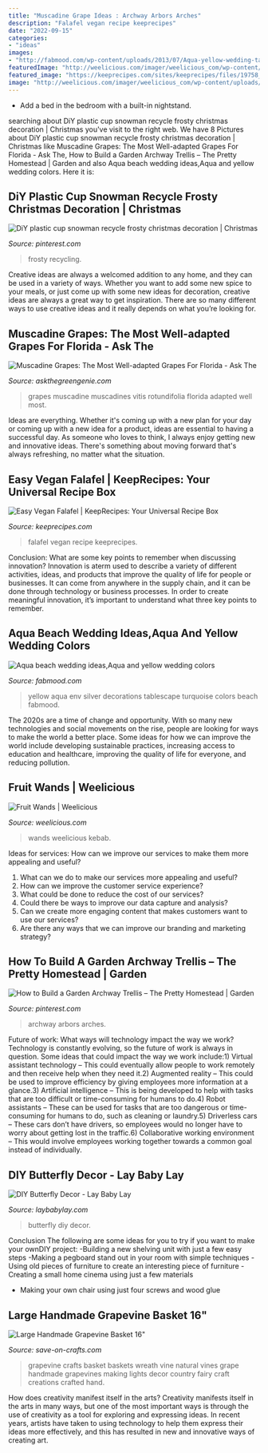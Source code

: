 ```yaml
---
title: "Muscadine Grape Ideas : Archway Arbors Arches"
description: "Falafel vegan recipe keeprecipes"
date: "2022-09-15"
categories:
- "ideas"
images:
- "http://fabmood.com/wp-content/uploads/2013/07/Aqua-yellow-wedding-tablescape.jpg"
featuredImage: "http://weelicious.com/imager/weelicious_com/wp-content/uploads/2012/03/Fruit-Wands_4bc69d0481021c299b9329d2b470c61d.jpg"
featured_image: "https://keeprecipes.com/sites/keeprecipes/files/19758_1457381280_0.jpg"
image: "http://weelicious.com/imager/weelicious_com/wp-content/uploads/2012/03/Fruit-Wands_4bc69d0481021c299b9329d2b470c61d.jpg"
---
```



- Add a bed in the bedroom with a built-in nightstand.

	

		
searching about DiY plastic cup snowman recycle frosty christmas decoration | Christmas you've visit to the right web. We have 8 Pictures about DiY plastic cup snowman recycle frosty christmas decoration | Christmas like Muscadine Grapes: The Most Well-adapted Grapes For Florida - Ask The, How to Build a Garden Archway Trellis – The Pretty Homestead | Garden and also Aqua beach wedding ideas,Aqua and yellow wedding colors. Here it is:
		
    
## DiY Plastic Cup Snowman Recycle Frosty Christmas Decoration | Christmas

<img loading=lazy src="https://i.pinimg.com/736x/17/cb/a3/17cba32a5be6c07fbbdd59178f5c4de5.jpg" onerror="this.onerror=null;this.src='https://tse4.mm.bing.net/th?id=OIP.Kh-S80U_mXS7o4GrKkbx5AHaJ3&amp;pid=15.1';" alt="DiY plastic cup snowman recycle frosty christmas decoration | Christmas">

_Source: pinterest.com_

>frosty recycling. 

	

Creative ideas are always a welcomed addition to any home, and they can be used in a variety of ways. Whether you want to add some new spice to your meals, or just come up with some new ideas for decoration, creative ideas are always a great way to get inspiration. There are so many different ways to use creative ideas and it really depends on what you’re looking for.

    
## Muscadine Grapes: The Most Well-adapted Grapes For Florida - Ask The

<img loading=lazy src="http://askthegreengenie.com/wp-content/uploads/2016/02/505px-Vitis_rotundifolia.jpg" onerror="this.onerror=null;this.src='https://tse2.mm.bing.net/th?id=OIP.sRcaD5mSKon-4Ua5SgiyTwHaLP&amp;pid=15.1';" alt="Muscadine Grapes: The Most Well-adapted Grapes For Florida - Ask The">

_Source: askthegreengenie.com_

>grapes muscadine muscadines vitis rotundifolia florida adapted well most. 

	

Ideas are everything. Whether it's coming up with a new plan for your day or coming up with a new idea for a product, ideas are essential to having a successful day. As someone who loves to think, I always enjoy getting new and innovative ideas. There's something about moving forward that's always refreshing, no matter what the situation.

    
## Easy Vegan Falafel | KeepRecipes: Your Universal Recipe Box

<img loading=lazy src="https://keeprecipes.com/sites/keeprecipes/files/19758_1457381280_0.jpg" onerror="this.onerror=null;this.src='https://tse1.mm.bing.net/th?id=OIP.73f8gpwm0r3a_XakpQ9KgAHaLF&amp;pid=15.1';" alt="Easy Vegan Falafel | KeepRecipes: Your Universal Recipe Box">

_Source: keeprecipes.com_

>falafel vegan recipe keeprecipes. 

	

Conclusion: What are some key points to remember when discussing innovation?
Innovation is aterm used to describe a variety of different activities, ideas, and products that improve the quality of life for people or businesses. It can come from anywhere in the supply chain, and it can be done through technology or business processes. In order to create meaningful innovation, it’s important to understand what three key points to remember.

    
## Aqua Beach Wedding Ideas,Aqua And Yellow Wedding Colors

<img loading=lazy src="http://fabmood.com/wp-content/uploads/2013/07/Aqua-yellow-wedding-tablescape.jpg" onerror="this.onerror=null;this.src='https://tse4.mm.bing.net/th?id=OIP.8jJG4wO0soRHGwGzKeuHeQHaLH&amp;pid=15.1';" alt="Aqua beach wedding ideas,Aqua and yellow wedding colors">

_Source: fabmood.com_

>yellow aqua env silver decorations tablescape turquoise colors beach fabmood. 

	

The 2020s are a time of change and opportunity. With so many new technologies and social movements on the rise, people are looking for ways to make the world a better place. Some ideas for how we can improve the world include developing sustainable practices, increasing access to education and healthcare, improving the quality of life for everyone, and reducing pollution.

    
## Fruit Wands | Weelicious

<img loading=lazy src="http://weelicious.com/imager/weelicious_com/wp-content/uploads/2012/03/Fruit-Wands_4bc69d0481021c299b9329d2b470c61d.jpg" onerror="this.onerror=null;this.src='https://tse4.mm.bing.net/th?id=OIP.5CwfPEMPv1X_bMk9ahcYhwHaJ4&amp;pid=15.1';" alt="Fruit Wands | Weelicious">

_Source: weelicious.com_

>wands weelicious kebab. 

	

Ideas for services: How can we improve our services to make them more appealing and useful?
1. What can we do to make our services more appealing and useful? 
2. How can we improve the customer service experience? 
3. What could be done to reduce the cost of our services? 
4. Could there be ways to improve our data capture and analysis? 
5. Can we create more engaging content that makes customers want to use our services? 
6. Are there any ways that we can improve our branding and marketing strategy?

    
## How To Build A Garden Archway Trellis – The Pretty Homestead | Garden

<img loading=lazy src="https://i.pinimg.com/736x/ef/26/f0/ef26f084368fbc7dabef3657ca3e1356.jpg" onerror="this.onerror=null;this.src='https://tse2.mm.bing.net/th?id=OIP.MO-do42dMBekRNNOoUa9VQHaKL&amp;pid=15.1';" alt="How to Build a Garden Archway Trellis – The Pretty Homestead | Garden">

_Source: pinterest.com_

>archway arbors arches. 

	

Future of work: What ways will technology impact the way we work?
Technology is constantly evolving, so the future of work is always in question. Some ideas that could impact the way we work include:1) Virtual assistant technology – This could eventually allow people to work remotely and then receive help when they need it.2) Augmented reality – This could be used to improve efficiency by giving employees more information at a glance.3) Artificial intelligence – This is being developed to help with tasks that are too difficult or time-consuming for humans to do.4) Robot assistants – These can be used for tasks that are too dangerous or time- consuming for humans to do, such as cleaning or laundry.5) Driverless cars – These cars don’t have drivers, so employees would no longer have to worry about getting lost in the traffic.6) Collaborative working environment – This would involve employees working together towards a common goal instead of individually.

    
## DIY Butterfly Decor - Lay Baby Lay

<img loading=lazy src="https://res.cloudinary.com/laybabylay/image/upload/q_90,w_1200/butterflies-16_kvwcyu.jpg" onerror="this.onerror=null;this.src='https://tse2.mm.bing.net/th?id=OIP.g8QqKRq6PSf1kDSUvB4KLQHaLH&amp;pid=15.1';" alt="DIY Butterfly Decor - Lay Baby Lay">

_Source: laybabylay.com_

>butterfly diy decor. 

	

Conclusion
The following are some ideas for you to try if you want to make your ownDIY project: 
-Building a new shelving unit with just a few easy steps 
-Making a pegboard stand out in your room with simple techniques 
-Using old pieces of furniture to create an interesting piece of furniture 
-Creating a small home cinema using just a few materials 
- Making your own chair using just four screws and wood glue

    
## Large Handmade Grapevine Basket 16&quot;

<img loading=lazy src="http://d28xhcgddm1buq.cloudfront.net/product-images/grapevine-baskets-16-4.jpg" onerror="this.onerror=null;this.src='https://tse2.mm.bing.net/th?id=OIP.hpvB1jEl1CyPs9dgVztHzwHaLF&amp;pid=15.1';" alt="Large Handmade Grapevine Basket 16&quot;">

_Source: save-on-crafts.com_

>grapevine crafts basket baskets wreath vine natural vines grape handmade grapevines making lights decor country fairy craft creations crafted hand. 

	

How does creativity manifest itself in the arts?
Creativity manifests itself in the arts in many ways, but one of the most important ways is through the use of creativity as a tool for exploring and expressing ideas. In recent years, artists have taken to using technology to help them express their ideas more effectively, and this has resulted in new and innovative ways of creating art.

